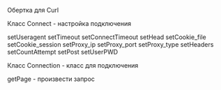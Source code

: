Обертка для Curl

Класс Connect - настройка подключения

setUseragent
setTimeout
setConnectTimeout
setHead
setCookie_file
setCookie_session
setProxy_ip
setProxy_port
setProxy_type
setHeaders
setCountAttempt
setPost
setUserPWD

Класс Connection - класс для подключения

getPage - произвести запрос
